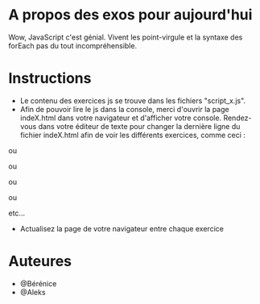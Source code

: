 # A propos des exos pour aujourd'hui

Wow, JavaScript c'est génial. Vivent les point-virgule et la syntaxe des forEach pas du tout incompréhensible. 

# Instructions

- Le contenu des exercices js se trouve dans les fichiers "script_x.js". 
- Afin de pouvoir lire le js dans la console, merci d'ouvrir la page indeX.html dans votre navigateur et d'afficher votre console. Rendez-vous dans votre éditeur de texte pour changer la dernière ligne du fichier indeX.html afin de voir les différents exercices, comme ceci : 
<script src="script_1.js"></script>
ou
<script src="script_2.js"></script>
ou
<script src="script_3.js"></script>
ou
<script src="script_4.js"></script>
ou
<script src="script_5.js"></script> etc...

- Actualisez la page de votre navigateur entre chaque exercice

# Auteures
- @Bérénice
- @Aleks